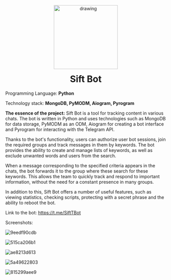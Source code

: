 

<p align="center">
 <img src="https://github.com/EloWeld/BotSift/assets/51724400/2411c1b7-8c1c-45e3-9a71-22059ef78518" alt="drawing" width="200"/>
</p>
<h1 align="center" style="margin-top: 0px;">Sift Bot</h1>

Programming Language: **Python**

Technology stack: **MongoDB, PyMODM, Aiogram, Pyrogram**

**The essence of the project:**
Sift Bot is a tool for tracking content in various chats. The bot is written in Python and uses technologies such as MongoDB for data storage, PyMODM as an ODM, Aiogram for creating a bot interface and Pyrogram for interacting with the Telegram API.

Thanks to the bot's functionality, users can authorize user bot sessions, join the required groups and track messages in them by keywords. The bot provides the ability to create and manage lists of keywords, as well as exclude unwanted words and users from the search.

When a message corresponding to the specified criteria appears in the chats, the bot forwards it to the group where these search for these keywords. This allows the team to quickly track and respond to important information, without the need for a constant presence in many groups.

In addition to this, Sift Bot offers a number of useful features, such as viewing statistics, checking scripts, protecting with a secret phrase and the ability to reboot the bot.

Link to the bot: https://t.me/SiftTBot
 
Screenshots:


![9eedf90cdb](https://github.com/EloWeld/BotSift/assets/51724400/1035bff0-f37a-44c7-9f0d-26700b57d02d)

![515ca206b1](https://github.com/EloWeld/BotSift/assets/51724400/23e25cb2-fd22-4535-99c8-2424a43c76c1)

![ae8213d613](https://github.com/EloWeld/BotSift/assets/51724400/89583192-9f23-4727-ae44-814c212e4851)

![5a49622803](https://github.com/EloWeld/BotSift/assets/51724400/26687219-2409-43c2-8fc2-8d3e676a97da)

![815299aee9](https://github.com/EloWeld/BotSift/assets/51724400/dac755a7-6927-4806-a814-b282f19f35a4)
